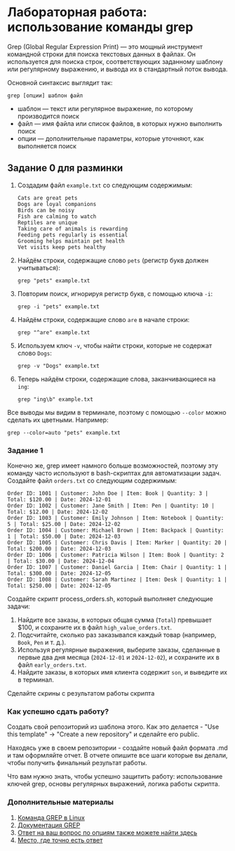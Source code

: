 # Лабораторная работа: использование команды grep

Grep (Global Regular Expression Print) — это мощный инструмент командной строки для поиска текстовых данных в файлах. Он используется для поиска строк, соответствующих заданному шаблону или регулярному выражению, и вывода их в стандартный поток вывода.

Основной синтаксис выглядит так:
```
grep [опции] шаблон файл
````
* шаблон — текст или регулярное выражение, по которому производится поиск
* файл — имя файла или список файлов, в которых нужно выполнить поиск
* опции — дополнительные параметры, которые уточняют, как выполняется поиск

## Задание 0 для разминки

1. Создадим файл `example.txt` со следующим содержимым:
    ```
    Cats are great pets
    Dogs are loyal companions
    Birds can be noisy
    Fish are calming to watch
    Reptiles are unique
    Taking care of animals is rewarding
    Feeding pets regularly is essential
    Grooming helps maintain pet health
    Vet visits keep pets healthy
    ```
2. Найдём строки, содержащие слово `pets` (регистр букв должен учитываться):
    ```
    grep "pets" example.txt
    ```
3. Повторим поиск, игнорируя регистр букв, с помощью ключа `-i`:
    ```
    grep -i "pets" example.txt
    ```
4. Найдём строки, содержащие слово `are` в начале строки:
    ```
    grep "^are" example.txt
    ```
5. Используем ключ `-v`, чтобы найти строки, которые не содержат слово `Dogs`:
    ```
    grep -v "Dogs" example.txt
    ```
6. Теперь найдём строки, содержащие слова, заканчивающиеся на `ing`:
    ```
    grep "ing\b" example.txt
    ```
Все выводы мы видим в терминале, поэтому с помощью `--color` можно сделать их цветными. Например:
```
grep --color=auto "pets" example.txt
```
### Задание 1

Конечно же, grep имеет намного больше возможностей, поэтому эту команду часто используют в bash-скриптах для автоматизации задач. 
Создайте файл `orders.txt` со следующим содержимым:
```
Order ID: 1001 | Customer: John Doe | Item: Book | Quantity: 3 | Total: $120.00 | Date: 2024-12-01
Order ID: 1002 | Customer: Jane Smith | Item: Pen | Quantity: 10 | Total: $12.00 | Date: 2024-12-02
Order ID: 1003 | Customer: Emily Johnson | Item: Notebook | Quantity: 5 | Total: $25.00 | Date: 2024-12-02
Order ID: 1004 | Customer: Michael Brown | Item: Backpack | Quantity: 1 | Total: $50.00 | Date: 2024-12-03
Order ID: 1005 | Customer: Chris Davis | Item: Marker | Quantity: 20 | Total: $200.00 | Date: 2024-12-03
Order ID: 1006 | Customer: Patricia Wilson | Item: Book | Quantity: 2 | Total: $30.00 | Date: 2024-12-04
Order ID: 1007 | Customer: Daniel Garcia | Item: Chair | Quantity: 1 | Total: $300.00 | Date: 2024-12-05
Order ID: 1008 | Customer: Sarah Martinez | Item: Desk | Quantity: 1 | Total: $250.00 | Date: 2024-12-05
```
Создайте скрипт process_orders.sh, который выполняет следующие задачи:
1. Найдите все заказы, в которых общая сумма (`Total`) превышает $100, и сохраните их в файл `high_value_orders.txt`.
2. Подсчитайте, сколько раз заказывался каждый товар (например, `Book`, `Pen` и т. д.).
3. Используя регулярные выражения, выберите заказы, сделанные в первые два дня месяца (`2024-12-01` и `2024-12-02`), и сохраните их в файл `early_orders.txt`.
4. Найдите заказы, в которых имя клиента содержит `son`, и выведите их в терминал.

Сделайте скрины с результатом работы скрипта

### Как успешно сдать работу?

Создать свой репозиторий из шаблона этого. Как это делается - "Use this template" -> "Create a new repository" и сделайте его public. 

Находясь уже в своем репозитории - создайте новый файл формата .md и там оформляйте отчет. В отчете опишите все шаги которые вы делали, чтобы получить финальный результат работы.

Что вам нужно знать, чтобы успешно защитить работу: использование ключей grep, основы регулярных выражений, логика работы скрипта.

### Дополнительные материалы

1. [Команда GREP в Linux](https://zomro.com/rus/blog/faq/509-grep-command-in-linux)
2. [Документация GREP](https://man7.org/linux/man-pages/man1/grep.1.html)
3. [Ответ на ваш вопрос по опциям также можете найти здесь](https://stackoverflow.com/)
4. [Место, где точно есть ответ](https://www.google.ru/webhp)
   

